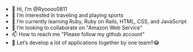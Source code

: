- 👋 Hi, I’m @Ryoooo0811
- 👀 I’m interested in traveling and playing sports
- 🌱 I’m currently learning Ruby, Ruby on Rails, HTML, CSS, and JavaScript
- 💞️ I’m looking to collaborate on "Amazon Web Service"
- 📫 How to reach me "Please follow my github account"
- 👏 Let’s develop a lot of applications together by one team!!😂

<!---
Ryoooo0811/Ryoooo0811 is a ✨ special ✨ repository because its `README.md` (this file) appears on your GitHub profile.
You can click the Preview link to take a look at your changes.
--->

